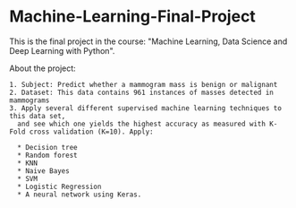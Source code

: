 # Machine-Learning-Final-Project
  This is the final project in the course: "Machine Learning, Data Science and Deep Learning with Python".


About the project:

    1. Subject: Predict whether a mammogram mass is benign or malignant
    2. Dataset: This data contains 961 instances of masses detected in mammograms
    3. Apply several different supervised machine learning techniques to this data set, 
      and see which one yields the highest accuracy as measured with K-Fold cross validation (K=10). Apply:
      
      * Decision tree
      * Random forest
      * KNN
      * Naive Bayes
      * SVM
      * Logistic Regression
      * A neural network using Keras.

